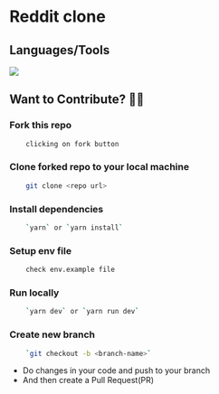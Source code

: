 # Reddit clone

## Languages/Tools

<a href="https://discord.gg/EHthxHRUmr">
    <img src="https://skillicons.dev/icons?i=next,js,react,typescript,mysql,redis" />
  </a>

<a name="want-to-contribute"></a>

## Want to Contribute? 👩‍💻

### Fork this repo

```bash
    clicking on fork button
```

### Clone forked repo to your local machine

```bash
    git clone <repo url>
```

### Install dependencies

```bash
    `yarn` or `yarn install`
```

### Setup env file

```bash
    check env.example file
```

### Run locally

```bash
    `yarn dev` or `yarn run dev`
```

### Create new branch

```bash
    `git checkout -b <branch-name>`
```

- Do changes in your code and push to your branch
- And then create a Pull Request(PR)
